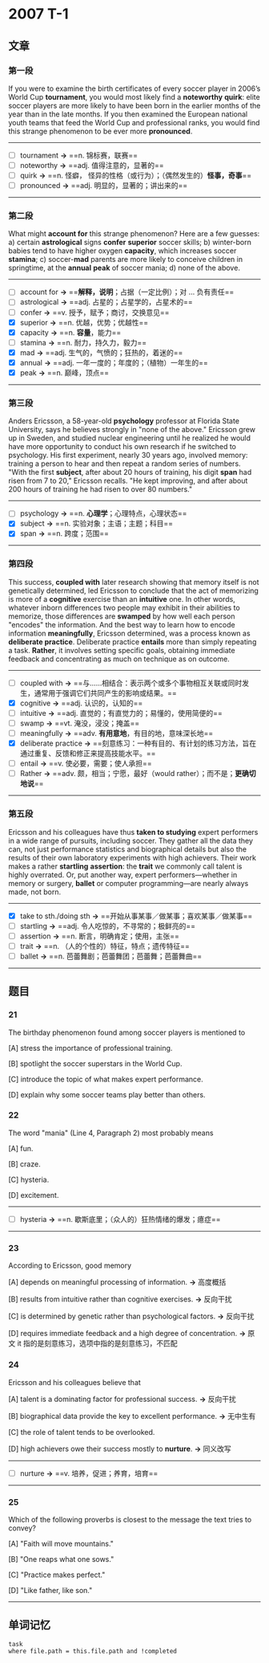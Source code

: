 # 2007 T-1

## 文章

### 第一段

If you were to examine the birth certificates of every soccer player in 2006’s World Cup **tournament**, you would most likely find a **noteworthy** **quirk**: elite soccer players are more likely to have been born in the earlier months of the year than in the late months. If you then examined the European national youth teams that feed the World Cup and professional ranks, you would find this strange phenomenon to be ever more **pronounced**.

---

- [ ] tournament **→** ==n. 锦标赛，联赛==
- [ ] noteworthy **→** ==adj. 值得注意的，显著的==
- [ ] quirk **→** ==n. 怪癖， 怪异的性格（或行为）；（偶然发生的）**怪事，奇事**==
- [ ] pronounced **→** ==adj. 明显的，显著的；讲出来的==

---

### 第二段

What might **account for** this strange phenomenon? Here are a few guesses: a) certain **astrological** signs **confer** **superior** soccer skills; b) winter-born babies tend to have higher oxygen **capacity**, which increases soccer **stamina**; c) soccer-**mad** parents are more likely to conceive children in springtime, at the **annual** **peak** of soccer mania; d) none of the above.

---

- [ ] account for **→** ==**解释，说明**；占据（一定比例）；对 ... 负有责任==
- [ ] astrological **→** ==adj. 占星的；占星学的，占星术的==
- [ ] confer **→** ==v. 授予，赋予；商讨，交换意见==
- [x] superior **→** ==n. 优越，优势；优越性==
- [x] capacity **→** ==n. **容量**，能力==
- [ ] stamina **→** ==n. 耐力，持久力，毅力==
- [x] mad **→** ==adj. 生气的，气愤的；狂热的，着迷的==
- [x] annual **→** ==adj. 一年一度的；年度的；（植物）一年生的==
- [x] peak **→** ==n. 巅峰，顶点==

---

### 第三段

Anders Ericsson, a 58-year-old **psychology** professor at Florida State University, says he believes strongly in "none of the above." Ericsson grew up in Sweden, and studied nuclear engineering until he realized he would have more opportunity to conduct his own research if he switched to psychology. His first experiment, nearly 30 years ago, involved memory: training a person to hear and then repeat a random series of numbers. "With the first **subject**, after about 20 hours of training, his digit **span** had risen from 7 to 20," Ericsson recalls. "He kept improving, and after about 200 hours of training he had risen to over 80 numbers."

---

- [ ] psychology **→** ==n. **心理学**；心理特点，心理状态==
- [x] subject **→** ==n. 实验对象；主语；主题；科目==
- [x] span **→** ==n. 跨度；范围==

---

### 第四段

This success, **coupled with** later research showing that memory itself is not genetically determined, led Ericsson to conclude that the act of memorizing is more of a **cognitive** exercise than an **intuitive** one. In other words, whatever inborn differences two people may exhibit in their abilities to memorize, those differences are **swamped** by how well each person "encodes" the information. And the best way to learn how to encode information **meaningfully**, Ericsson determined, was a process known as **deliberate practice**. Deliberate practice **entails** more than simply repeating a task. **Rather**, it involves setting specific goals, obtaining immediate feedback and concentrating as much on technique as on outcome.

---

- [ ] coupled with **→** ==与......相结合：表示两个或多个事物相互关联或同时发生，通常用于强调它们共同产生的影响或结果。==
- [x] cognitive **→** ==adj. 认识的，认知的==
- [ ] intuitive **→** ==adj. 直觉的；有直觉力的；易懂的，使用简便的==
- [ ] swamp **→** ==vt. 淹没，浸没；掩盖==
- [ ] meaningfully **→** ==adv. **有用意地**，有目的地，意味深长地==
- [x] deliberate practice **→** ==刻意练习：一种有目的、有计划的练习方法，旨在通过重复、反馈和修正来提高技能水平。==
- [ ] entail **→** ==v. 使必要，需要；使人承担==
- [ ] Rather **→** ==adv. 颇，相当；宁愿，最好（would rather）；而不是；**更确切地说**==

---

### 第五段

Ericsson and his colleagues have thus **taken to studying** expert performers in a wide range of pursuits, including soccer. They gather all the data they can, not just performance statistics and biographical details but also the results of their own laboratory experiments with high achievers. Their work makes a rather **startling** **assertion**: the **trait** we commonly call talent is highly overrated. Or, put another way, expert performers—whether in memory or surgery, **ballet** or computer programming—are nearly always made, not born.

---

- [x] take to sth./doing sth **→** ==开始从事某事／做某事；喜欢某事／做某事==
- [ ] startling **→** ==adj. 令人吃惊的，不寻常的；极鲜亮的==
- [ ] assertion **→** ==n. 断言，明确肯定；使用，主张==
- [ ] trait **→** ==n. （人的个性的）特征，特点；遗传特征==
- [ ] ballet **→** ==n. 芭蕾舞剧；芭蕾舞团；芭蕾舞；芭蕾舞曲==

---

## 题目

### 21

The birthday phenomenon found among soccer players is mentioned to 

[A] stress the importance of professional training.

[B] spotlight the soccer superstars in the World Cup.

[C] introduce the topic of what makes expert performance. 

[D] explain why some soccer teams play better than others.

### 22

The word "mania" (Line 4, Paragraph 2) most probably means
 
[A] fun.

[B] craze. 

[C] hysteria.

[D] excitement.

---

- [ ] hysteria **→** ==n. 歇斯底里；（众人的）狂热情绪的爆发；癔症==

---

### 23

According to Ericsson, good memory

[A] depends on meaningful processing of information. **→** 高度概括

[B] results from intuitive rather than cognitive exercises. **→** 反向干扰

[C] is determined by genetic rather than psychological factors. **→** 反向干扰

[D] requires immediate feedback and a high degree of concentration. **→** 原文 it 指的是刻意练习，选项中指的是刻意练习，不匹配

### 24

Ericsson and his colleagues believe that

[A] talent is a dominating factor for professional success. **→** 反向干扰

[B] biographical data provide the key to excellent performance.  **→** 无中生有

[C] the role of talent tends to be overlooked.

[D] high achievers owe their success mostly to **nurture**. **→** 同义改写

---

- [ ] nurture **→** ==v. 培养，促进；养育，培育==

---

### 25

Which of the following proverbs is closest to the message the text tries to convey?

[A] "Faith will move mountains."

[B] "One reaps what one sows." 

[C] "Practice makes perfect."

[D] "Like father, like son."

---

## 单词记忆

```dataview
task
where file.path = this.file.path and !completed
```